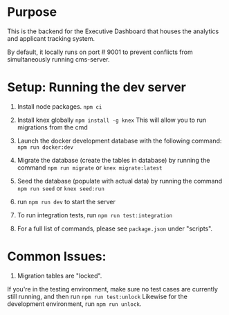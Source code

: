 # Purpose

This is the backend for the Executive Dashboard that houses the analytics and applicant tracking system.

By default, it locally runs on port # 9001 to prevent conflicts from simultaneously running cms-server.

# Setup: Running the dev server

1. Install node packages.
   `npm ci`
2. Install knex globally
   `npm install -g knex`
   This will allow you to run migrations from the cmd

3. Launch the docker development database with the following command: `npm run docker:dev`

4. Migrate the database (create the tables in database) by running the command `npm run migrate` or `knex migrate:latest`

5. Seed the database (populate with actual data) by running the command `npm run seed` or `knex seed:run`

6. run `npm run dev` to start the server

7. To run integration tests, run `npm run test:integration`

8. For a full list of commands, please see `package.json` under "scripts".

# Common Issues:

1. Migration tables are "locked".

If you're in the testing environment, make sure no test cases are currently still running, and then run `npm run test:unlock` Likewise for the development environment, run `npm run unlock`.
